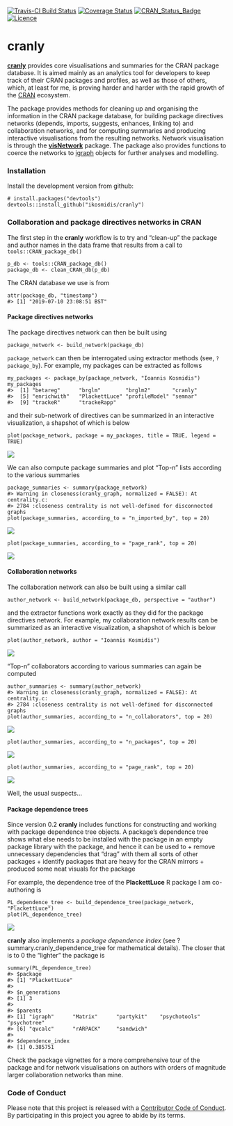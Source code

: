 <!-- README.md is generated from README.Rmd. Please edit that file -->
[![Travis-CI Build
Status](https://travis-ci.org/ikosmidis/cranly.svg?branch=master)](https://travis-ci.org/ikosmidis/cranly)
[![Coverage
Status](https://img.shields.io/codecov/c/github/ikosmidis/cranly/master.svg)](https://codecov.io/github/ikosmidis/cranly?branch=master)
[![CRAN\_Status\_Badge](https://www.r-pkg.org/badges/version/cranly)](https://cran.r-project.org/package=cranly)
[![Licence](https://img.shields.io/badge/licence-GPL--3-blue.svg)](https://www.gnu.org/licenses/gpl-3.0.en.html)

cranly
======

[**cranly**](https://github.com/ikosmidis/cranly) provides core
visualisations and summaries for the CRAN package database. It is aimed
mainly as an analytics tool for developers to keep track of their CRAN
packages and profiles, as well as those of others, which, at least for
me, is proving harder and harder with the rapid growth of the
[CRAN](https://cran.r-project.org) ecosystem.

The package provides methods for cleaning up and organising the
information in the CRAN package database, for building package
directives networks (depends, imports, suggests, enhances, linking to)
and collaboration networks, and for computing summaries and producing
interactive visualisations from the resulting networks. Network
visualisation is through the
[**visNetwork**](https://CRAN.R-project.org/package=visNetwork) package.
The package also provides functions to coerce the networks to
[igraph](https://CRAN.R-project.org/package=igraph) objects for further
analyses and modelling.

### Installation

Install the development version from github:

    # install.packages("devtools")
    devtools::install_github("ikosmidis/cranly")

### Collaboration and package directives networks in CRAN

The first step in the **cranly** workflow is to try and “clean-up” the
package and author names in the data frame that results from a call to
`tools::CRAN_package_db()`

    p_db <- tools::CRAN_package_db()
    package_db <- clean_CRAN_db(p_db)

The CRAN database we use is from

    attr(package_db, "timestamp")
    #> [1] "2019-07-10 23:08:51 BST"

#### Package directives networks

The package directives network can then be built using

    package_network <- build_network(package_db)

`package_network` can then be interrogated using extractor methods (see,
`?package_by`). For example, my packages can be extracted as follows

    my_packages <- package_by(package_network, "Ioannis Kosmidis")
    my_packages
    #>  [1] "betareg"      "brglm"        "brglm2"       "cranly"      
    #>  [5] "enrichwith"   "PlackettLuce" "profileModel" "semnar"      
    #>  [9] "trackeR"      "trackeRapp"

and their sub-network of directives can be summarized in an interactive
visualization, a shapshot of which is below

    plot(package_network, package = my_packages, title = TRUE, legend = TRUE)

![](inst/README_files/README-unnamed-chunk-6-1.png)

We can also compute package summaries and plot “Top-n” lists according
to the various summaries

    package_summaries <- summary(package_network)
    #> Warning in closeness(cranly_graph, normalized = FALSE): At centrality.c:
    #> 2784 :closeness centrality is not well-defined for disconnected graphs
    plot(package_summaries, according_to = "n_imported_by", top = 20)

![](inst/README_files/README-unnamed-chunk-7-1.png)

    plot(package_summaries, according_to = "page_rank", top = 20)

![](inst/README_files/README-unnamed-chunk-7-2.png)

#### Collaboration networks

The collaboration network can also be built using a similar call

    author_network <- build_network(package_db, perspective = "author")

and the extractor functions work exactly as they did for the package
directives network. For example, my collaboration network results can be
summarized as an interactive visualization, a shapshot of which is below

    plot(author_network, author = "Ioannis Kosmidis")

![](inst/README_files/README-unnamed-chunk-9-1.png)

“Top-n” collaborators according to various summaries can again be
computed

    author_summaries <- summary(author_network)
    #> Warning in closeness(cranly_graph, normalized = FALSE): At centrality.c:
    #> 2784 :closeness centrality is not well-defined for disconnected graphs
    plot(author_summaries, according_to = "n_collaborators", top = 20)

![](inst/README_files/README-unnamed-chunk-10-1.png)

    plot(author_summaries, according_to = "n_packages", top = 20)

![](inst/README_files/README-unnamed-chunk-10-2.png)

    plot(author_summaries, according_to = "page_rank", top = 20)

![](inst/README_files/README-unnamed-chunk-10-3.png)

Well, the usual suspects…

#### Package dependence trees

Since version 0.2 **cranly** includes functions for constructing and
working with package dependence tree objects. A package’s dependence
tree shows what else needs to be installed with the package in an empty
package library with the package, and hence it can be used to + remove
unnecessary dependencies that “drag” with them all sorts of other
packages + identify packages that are heavy for the CRAN mirrors +
produced some neat visuals for the package

For example, the dependence tree of the **PlackettLuce** R package I am
co-authoring is

    PL_dependence_tree <- build_dependence_tree(package_network, "PlackettLuce")
    plot(PL_dependence_tree)

![](inst/README_files/README-unnamed-chunk-11-1.png)

**cranly** also implements a *package dependence index* (see
?summary.cranly\_dependence\_tree for mathematical details). The closer
that is to 0 the “lighter” the package is

    summary(PL_dependence_tree)
    #> $package
    #> [1] "PlackettLuce"
    #> 
    #> $n_generations
    #> [1] 3
    #> 
    #> $parents
    #> [1] "igraph"      "Matrix"      "partykit"    "psychotools" "psychotree" 
    #> [6] "qvcalc"      "rARPACK"     "sandwich"   
    #> 
    #> $dependence_index
    #> [1] 0.385751

Check the package vignettes for a more comprehensive tour of the package
and for network visualisations on authors with orders of magnitude
larger collaboration networks than mine.

### Code of Conduct

Please note that this project is released with a [Contributor Code of
Conduct](CONDUCT.md). By participating in this project you agree to
abide by its terms.
